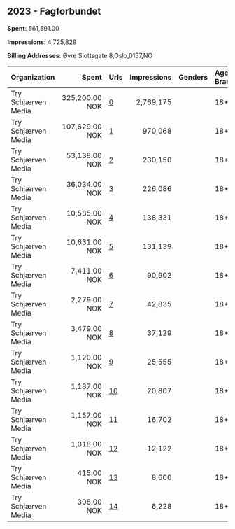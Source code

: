 ## 2023 - Fagforbundet 
**Spent**: 561,591.00

**Impressions**: 4,725,829

**Billing Addresses**: Øvre Slottsgate 8,Oslo,0157,NO

|Organization|Spent|Urls|Impressions|Genders|Age Brackets|Country Codes|
|:---|---:|:---|---:|:---|:---|:---|
|Try Schjærven Media|325,200.00 NOK|[0](https://www.snap.com/political-ads/asset/257f4a3951540fe2afe155524638df273962d25bbfeaef3d505c0357de9747a8?mediaType=mp4)|2,769,175||18+|norway|
|Try Schjærven Media|107,629.00 NOK|[1](https://www.snap.com/political-ads/asset/8fdc814e51adc1940158d781f2518aec107430250a7bceb038ecde77342eaf03?mediaType=mp4)|970,068||18+|norway|
|Try Schjærven Media|53,138.00 NOK|[2](https://www.snap.com/political-ads/asset/f211846c150c3afdf0c4af58634b1466026ff71e562680b2e6a6b2691b8b78f9?mediaType=mp4)|230,150||18+|norway|
|Try Schjærven Media|36,034.00 NOK|[3](https://www.snap.com/political-ads/asset/8b9361477547eabb0b6b0ffc1736fd0d021afb7dfb8b51a566379a06b2e84d1e?mediaType=mp4)|226,086||18+|norway|
|Try Schjærven Media|10,585.00 NOK|[4](https://www.snap.com/political-ads/asset/5512bb4c7a8ed8768d84d72d66837779bdb4d439aee24fe1b5ba4dad6bed4664?mediaType=mp4)|138,331||18+|norway|
|Try Schjærven Media|10,631.00 NOK|[5](https://www.snap.com/political-ads/asset/8fdc814e51adc1940158d781f2518aec107430250a7bceb038ecde77342eaf03?mediaType=mp4)|131,139||18+|norway|
|Try Schjærven Media|7,411.00 NOK|[6](https://www.snap.com/political-ads/asset/2b6c1cda30bd53f66d53452067e51fcf657caf8076af5bbb4109d20169cc9566?mediaType=mp4)|90,902||18+|norway|
|Try Schjærven Media|2,279.00 NOK|[7](https://www.snap.com/political-ads/asset/257f4a3951540fe2afe155524638df273962d25bbfeaef3d505c0357de9747a8?mediaType=mp4)|42,835||18+|norway|
|Try Schjærven Media|3,479.00 NOK|[8](https://www.snap.com/political-ads/asset/5512bb4c7a8ed8768d84d72d66837779bdb4d439aee24fe1b5ba4dad6bed4664?mediaType=mp4)|37,129||18+|norway|
|Try Schjærven Media|1,120.00 NOK|[9](https://www.snap.com/political-ads/asset/fc4cf014056dc7cc4b0f64c255b9bf669d12f73c92002bcf9f9aaac2036af128?mediaType=mp4)|25,555||18+|norway|
|Try Schjærven Media|1,187.00 NOK|[10](https://www.snap.com/political-ads/asset/2b6c1cda30bd53f66d53452067e51fcf657caf8076af5bbb4109d20169cc9566?mediaType=mp4)|20,807||18+|norway|
|Try Schjærven Media|1,157.00 NOK|[11](https://www.snap.com/political-ads/asset/8b9361477547eabb0b6b0ffc1736fd0d021afb7dfb8b51a566379a06b2e84d1e?mediaType=mp4)|16,702||18+|norway|
|Try Schjærven Media|1,018.00 NOK|[12](https://www.snap.com/political-ads/asset/f211846c150c3afdf0c4af58634b1466026ff71e562680b2e6a6b2691b8b78f9?mediaType=mp4)|12,122||18+|norway|
|Try Schjærven Media|415.00 NOK|[13](https://www.snap.com/political-ads/asset/1e06c5d09be41dfd29394e67b485063979fe60e9d89f13b39bf81132347bfa9e?mediaType=mp4)|8,600||18+|norway|
|Try Schjærven Media|308.00 NOK|[14](https://www.snap.com/political-ads/asset/5492989cd7ce13e7b33d7087194297357be383a2fb785db121878d05492be2e9?mediaType=mp4)|6,228||18+|norway|

